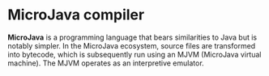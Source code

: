 # MicroJava compiler

**MicroJava** is a programming language that bears similarities to Java but is notably simpler. In the MicroJava ecosystem, source files are transformed into bytecode, which is subsequently run using an MJVM (MicroJava virtual machine). The MJVM operates as an interpretive emulator.
